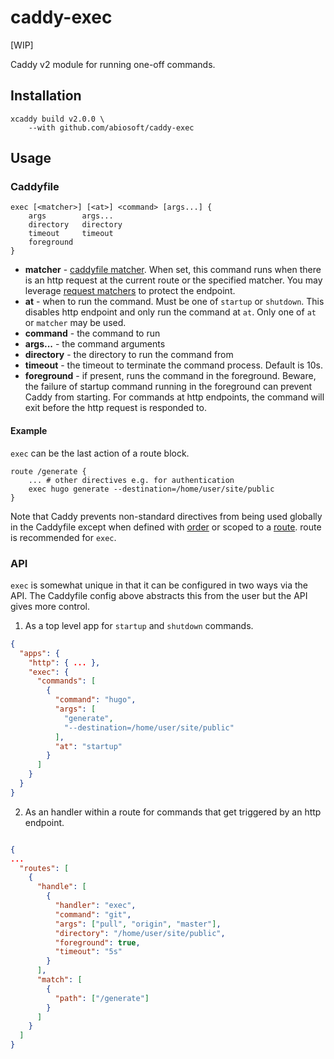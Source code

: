 # caddy-exec

[WIP] 

Caddy v2 module for running one-off commands.

## Installation

```
xcaddy build v2.0.0 \
    --with github.com/abiosoft/caddy-exec
```

## Usage 

### Caddyfile
```
exec [<matcher>] [<at>] <command> [args...] {
    args        args...
    directory   directory
    timeout     timeout
    foreground
}
```
* **matcher** - [caddyfile matcher](https://caddyserver.com/docs/caddyfile/matchers). When set, this command runs when there is an http request at the current route or the specified matcher. You may leverage [request matchers](https://caddyserver.com/docs/caddyfile/matchers) to protect the endpoint.
* **at** - when to run the command. Must be one of `startup` or `shutdown`. This disables http endpoint and only run the command at `at`. Only one of `at` or `matcher` may be used.
* **command** - the command to run
* **args...** - the command arguments
* **directory** - the directory to run the command from
* **timeout** - the timeout to terminate the command process. Default is 10s.
* **foreground** - if present, runs the command in the foreground. Beware, the failure of startup command running in the foreground can prevent Caddy from starting. For commands at http endpoints, the command will exit before the http request is responded to.

#### Example

`exec` can be the last action of a route block.

```
route /generate {
    ... # other directives e.g. for authentication
    exec hugo generate --destination=/home/user/site/public
}
```

Note that Caddy prevents non-standard directives from being used globally in the Caddyfile except when defined with [order](https://caddyserver.com/docs/caddyfile/options) or scoped to a [route](https://caddyserver.com/docs/caddyfile/directives/route). 
route is recommended for `exec`.

### API

`exec` is somewhat unique in that it can be configured in two ways via the API. The Caddyfile config above abstracts this from the user but the API gives more control.

1. As a top level app for `startup` and `shutdown` commands.

```json
{
  "apps": {
    "http": { ... },
    "exec": {
      "commands": [
        {
          "command": "hugo",
          "args": [
            "generate",
            "--destination=/home/user/site/public"
          ],
          "at": "startup"
        }
      ]
    }
  }
}

```

2. As an handler within a route for commands that get triggered by an http endpoint.

```json

{
...
  "routes": [
    {
      "handle": [
        {
          "handler": "exec",
          "command": "git",
          "args": ["pull", "origin", "master"],
          "directory": "/home/user/site/public",
          "foreground": true,
          "timeout": "5s"
        }
      ],
      "match": [
        {
          "path": ["/generate"]
        }
      ]
    }
  ]
}
```


